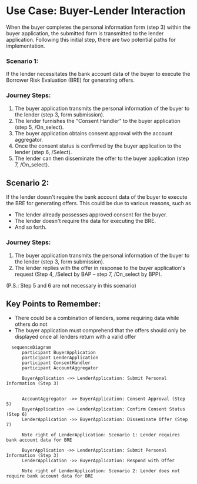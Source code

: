 
# Use Case: Buyer-Lender Interaction
  When the buyer completes the personal information form (step 3) within the buyer application, the submitted form is transmitted to the lender application. Following this initial step, there are two potential paths for implementation.

### Scenario 1: 
If the lender necessitates the bank account data of the buyer to execute the Borrower Risk Evaluation (BRE) for generating offers.

### Journey Steps:

1. The buyer application transmits the personal information of the buyer to the lender (step 3, form submission).
2. The lender furnishes the "Consent Handler" to the buyer application (step 5, /On_select).
3. The buyer application obtains consent approval with the account aggregator.
4. Once the consent status is confirmed by the buyer application to the lender (step 6, /Select).
5. The lender can then disseminate the offer to the buyer application (step 7, /On_select).

## Scenario 2:
  If the lender doesn't require the bank account data of the buyer to execute the BRE for generating offers. This could be due to various reasons, such as
  * The lender already possesses approved consent for the buyer.
  * The lender doesn't require the data for executing the BRE.
  * And so forth.


### Journey Steps:

1. The buyer application transmits the personal information of the buyer to the lender (step 3, form submission).
2. The lender replies with the offer in response to the buyer application's request (Step 4, /Select by BAP – step 7, /On_select by BPP).

(P.S.: Step 5 and 6 are not necessary in this scenario)


## Key Points to Remember:

* There could be a combination of lenders, some requiring data while others do not
* The buyer application must comprehend that the offers should only be displayed once all lenders return with a valid offer
```mermaid
  sequenceDiagram
      participant BuyerApplication
      participant LenderApplication
      participant ConsentHandler
      participant AccountAggregator

      BuyerApplication ->> LenderApplication: Submit Personal Information (Step 3)
    
    
      AccountAggregator ->> BuyerApplication: Consent Approval (Step 5)
      BuyerApplication ->> LenderApplication: Confirm Consent Status (Step 6)
      LenderApplication ->> BuyerApplication: Disseminate Offer (Step 7)

      Note right of LenderApplication: Scenario 1: Lender requires bank account data for BRE

      BuyerApplication ->> LenderApplication: Submit Personal Information (Step 3)
      LenderApplication ->> BuyerApplication: Respond with Offer

      Note right of LenderApplication: Scenario 2: Lender does not require bank account data for BRE
```